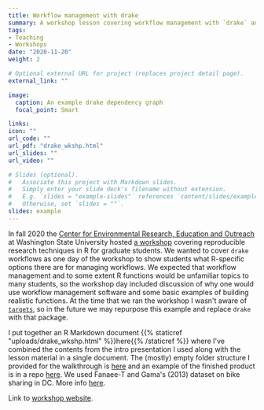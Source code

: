 ```yaml
---
title: Workflow management with drake
summary: A workshop lesson covering workflow management with `drake` and a brief introduction to functions in R.
tags:
- Teaching
- Workshops
date: "2020-11-20"
weight: 2

# Optional external URL for project (replaces project detail page).
external_link: ""

image:
  caption: An example drake dependency graph
  focal_point: Smart

links:
icon: ""
url_code: ""
url_pdf: "drake_wkshp.html"
url_slides: ""
url_video: ""

# Slides (optional).
#   Associate this project with Markdown slides.
#   Simply enter your slide deck's filename without extension.
#   E.g. `slides = "example-slides"` references `content/slides/example-slides.md`.
#   Otherwise, set `slides = ""`.
slides: example
---
```


In fall 2020 the [Center for Environmental Research, Education and Outreach](https://cereo.wsu.edu/) at Washington State University hosted [a workshop](https://mbrousil.github.io/workshops/2020-workshop-1) covering reproducible research techniques in R for graduate students. We wanted to cover `drake` workflows as one day of the workshop to show students what R-specific options there are for managing workflows. We expected that workflow management and to some extent R functions would be unfamiliar topics to many students, so the workshop day included discussion of why one would use workflow management software and some basic examples of building realistic functions. At the time that we ran the workshop I wasn't aware of [`targets`](https://github.com/ropensci/targets), so in the future we may repurpose this example and replace `drake` with that package.
 
I put together an R Markdown document {{% staticref "uploads/drake_wkshp.html" %}}here{{% /staticref %}} where I've combined the contents from the intro presentation I used along with the lesson material in a single document. The (mostly) empty folder structure I provided for the walkthrough is [here](https://github.com/mbrousil/drake_template) and an example of the finished product is in a repo [here](https://github.com/mbrousil/example_drake_project). We used Fanaee-T and Gama's (2013) dataset on bike sharing in DC. More info [here](https://archive.ics.uci.edu/ml/datasets/Bike+Sharing+Dataset).

Link to [workshop website](https://cereo.wsu.edu/reproducible-r-workshop-2021s/).
